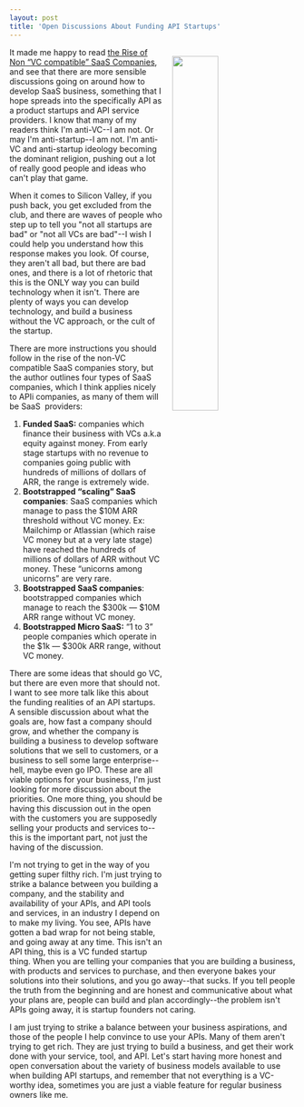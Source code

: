 ```yaml
---
layout: post
title: 'Open Discussions About Funding API Startups'
---
```

<p><img style="padding: 15px;" src="https://s3.amazonaws.com/kinlane-productions/bw-icons/bw-business-api-response.png" alt="" width="40%" align="right" /></p>
<p>It made me happy to read <a href="https://medium.com/point-nine-news/the-rise-of-non-vc-compatible-saas-companies-47054f1f3b29">the Rise of Non &ldquo;VC compatible&rdquo; SaaS Companies</a>, and see that there are more sensible discussions going on around how to develop SaaS business, something that I hope spreads into the specifically API as a product startups and API service providers. I know that many of my readers think I'm anti-VC--I am not. Or may I'm anti-startup--I am not. I'm anti-VC and anti-startup ideology becoming the dominant religion, pushing out a lot of really good people and ideas who can't play that game.</p>
<p>When it comes to Silicon Valley, if you push back, you get excluded from the club, and there are waves of people who step up to tell you "not all startups are bad" or "not all VCs are bad"--I wish I could help you understand how this response makes you look. Of course, they aren't all bad, but there are bad ones, and there is a lot of rhetoric that this is the ONLY way you can build technology when it isn't. There are plenty of ways you can develop technology, and build a business without the VC approach, or the cult of the startup.&nbsp;</p>
<p>There are more instructions you should follow in the rise of the non-VC compatible SaaS companies story, but the author outlines four types of SaaS companies, which I think applies nicely to APIi companies, as many of them will be SaaS &nbsp;providers:</p>
<ol class="postList">
<li id="090f" class="graf graf--li graf-after--p"><strong><span class="markup--strong markup--li-strong">Funded SaaS</span>:</strong> companies which finance their business with VCs a.k.a equity against money. From early stage startups with no revenue to companies going public with hundreds of millions of dollars of ARR, the range is extremely wide.</li>
<li id="324a" class="graf graf--li graf-after--li"><span class="markup--strong markup--li-strong"><strong>Bootstrapped &ldquo;scaling&rdquo; SaaS companies</strong>:&nbsp;</span>SaaS companies which manage to pass the $10M ARR threshold without VC money. Ex: Mailchimp or Atlassian (which raise VC money but at a very late stage) have reached the hundreds of millions of dollars of ARR without VC money. These &ldquo;unicorns among unicorns&rdquo; are very rare.</li>
<li id="b9a5" class="graf graf--li graf-after--li"><strong><span class="markup--strong markup--li-strong">Bootstrapped SaaS companies</span></strong>: bootstrapped companies which manage to reach the $300k &mdash; $10M ARR range without VC money.</li>
<li id="7d9d" class="graf graf--li graf-after--li"><strong><span class="markup--strong markup--li-strong">Bootstrapped Micro SaaS:</span></strong>&nbsp;&ldquo;1 to 3&rdquo; people companies which operate in the $1k &mdash; $300k ARR range, without VC money.</li>
</ol>
<p>There are some ideas that should go VC, but there are even more that should not. I want to see more talk like this about the funding realities of an API startups. A sensible discussion about what the goals are, how fast a company should grow, and whether the company is building a business to develop software solutions that we sell to customers, or a business to sell some large enterprise--hell, maybe even go IPO. These are all viable options for your business, I'm just looking for more discussion about the priorities. One more thing, you should be having this discussion out in the open with the customers you are supposedly selling your products and services to--this is the important part, not just the having of the discussion.</p>
<p>I'm not trying to get in the way of you getting super filthy rich. I'm just trying to strike a balance between you building a company, and the stability and availability of your APIs, and API tools and services, in an industry I depend on to make my living. You see, APIs have gotten a bad wrap for not being stable, and going away at any time. This isn't an API thing, this is a VC funded startup thing. When you are telling your companies that you are building a business, with products and services to purchase, and then everyone bakes your solutions into their solutions, and you go away--that sucks. If you tell people the truth from the beginning and are honest and communicative about what your plans are, people can build and plan accordingly--the problem isn't APIs going away, it is startup founders not caring.</p>
<p>I am just trying to strike a balance between your business aspirations, and those of the people I help convince to use your APIs. Many of them aren't trying to get rich. They are just trying to build a business, and get their work done with your service, tool, and API. Let's start having more honest and open conversation about the variety of business models available to use when building API startups, and remember that not everything is a VC-worthy idea, sometimes you are just a viable feature for regular business owners like me.</p>